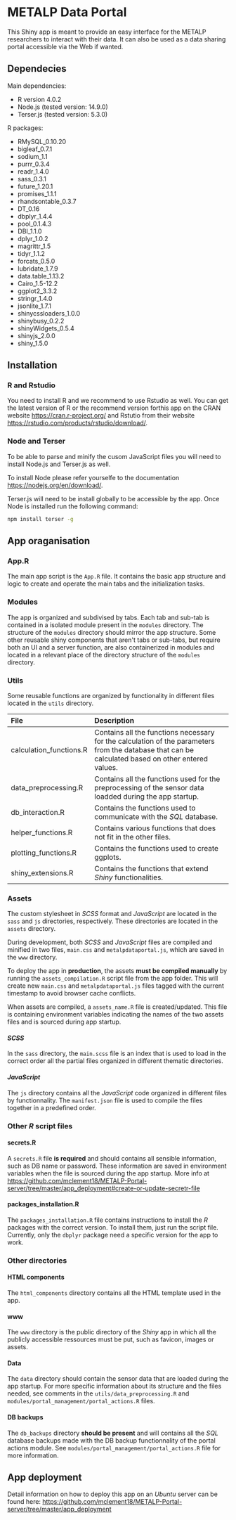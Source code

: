 # METALP Data Portal

This Shiny app is meant to provide an easy interface for the METALP researchers to interact with their data. It can also be used as a data sharing portal accessible via the Web if wanted.

## Dependecies

Main dependencies:
- R version 4.0.2
- Node.js (tested version: 14.9.0)
- Terser.js (tested version: 5.3.0)

R packages:
- RMySQL_0.10.20
- bigleaf_0.7.1
- sodium_1.1
- purrr_0.3.4
- readr_1.4.0
- sass_0.3.1
- future_1.20.1
- promises_1.1.1
- rhandsontable_0.3.7
- DT_0.16
- dbplyr_1.4.4
- pool_0.1.4.3
- DBI_1.1.0
- dplyr_1.0.2
- magrittr_1.5
- tidyr_1.1.2
- forcats_0.5.0
- lubridate_1.7.9
- data.table_1.13.2
- Cairo_1.5-12.2
- ggplot2_3.3.2
- stringr_1.4.0
- jsonlite_1.7.1
- shinycssloaders_1.0.0
- shinybusy_0.2.2
- shinyWidgets_0.5.4
- shinyjs_2.0.0
- shiny_1.5.0

## Installation

### R and Rstudio
You need to install R and we recommend to use Rstudio as well. You can get the latest version of R or the recommend version forthis app on the CRAN website https://cran.r-project.org/ and Rstutio from their website https://rstudio.com/products/rstudio/download/.

### Node and Terser
To be able to parse and minify the cusom JavaScript files you will need to install Node.js and Terser.js as well.

To install Node please refer yourselfe to the documentation https://nodejs.org/en/download/.

Terser.js will need to be install globally to be accessible by the app. Once Node is installed run the following command:
```sh
npm install terser -g
```

## App oraganisation

### App.R
The main app script is the `App.R` file. It contains the basic app structure and logic to create and operate the main tabs and the initialization tasks.

### Modules
The app is organized and subdivised by tabs. Each tab and sub-tab is contained in a isolated module present in the `modules` directory. The structure of the `modules` directory should mirror the app structure. Some other reusable shiny components that aren't tabs or sub-tabs, but require both an UI and a server function, are also containerized in modules and located in a relevant place of the directory structure of the `modules` directory.

### Utils
Some reusable functions are organized by functionality in different files located in the `utils` directory.

| File                    | Description |
|:----------------------- |:----------- |
| calculation_functions.R | Contains all the functions necessary for the calculation of the parameters from the database that can be calculated based on other entered values. |
| data_preprocessing.R    | Contains all the functions used for the preprocessing of the sensor data loadded during the app startup. |
| db_interaction.R        | Contains the functions used to communicate with the _SQL_ database. |
| helper_functions.R      | Contains various functions that does not fit in the other files. |
| plotting_functions.R    | Contains the functions used to create ggplots. |
| shiny_extensions.R      | Contains the functions that extend _Shiny_ functionalities. |

### Assets
The custom stylesheet in _SCSS_ format and _JavaScript_ are located in the `sass` and `js` directories, respectively. These directories are located in the `assets` directory.

During development, both _SCSS_ and _JavaScript_ files are compiled and minified in two files, `main.css` and `metalpdataportal.js`, which are saved in the `www` directory.

To deploy the app in **production**, the assets **must be compiled manually** by running the `assets_compilation.R` script file from the app folder. This will create new `main.css` and `metalpdataportal.js` files tagged with the current timestamp to avoid browser cache conflicts.

When assets are compiled, a `assets_name.R` file is created/updated. This file is containing environment variables indicating the names of the two assets files and is sourced during app startup.

#### _SCSS_
In the `sass` directory, the `main.scss` file is an index that is used to load in the correct order all the partial files organized in different thematic directories.

#### _JavaScript_
The `js` directory contains all the _JavaScript_ code organized in different files by functionnality. The `manifest.json` file is used to compile the files together in a predefined order.

### Other _R_ script files

#### secrets.R
A `secrets.R` file **is required** and should contains all sensible information, such as DB name or password. These information are saved in environment variables when the file is sourced during the app startup. More info at https://github.com/mclement18/METALP-Portal-server/tree/master/app_deployment#create-or-update-secretr-file

#### packages_installation.R
The `packages_installation.R` file contains instructions to install the _R_ packages with the correct version. To install them, just run the script file. Currently, only the `dbplyr` package need a specific version for the app to work.

### Other directories

#### HTML components
The `html_components` directory contains all the HTML template used in the app.

#### www
The `www` directory is the public directory of the _Shiny_ app in which all the publicly accessible ressources must be put, such as favicon, images or assets.

#### Data
The `data` directory should contain the sensor data that are loaded during the app startup. For more specific information about its structure and the files needed, see comments in the `utils/data_preprocessing.R` and `modules/portal_management/portal_actions.R` files.

#### DB backups
The `db_backups` directory **should be present** and will contains all the _SQL_ database backups made with the DB backup functionnality of the portal actions module. See `modules/portal_management/portal_actions.R` file for more information.

## App deployment
Detail information on how to deploy this app on an _Ubuntu_ server can be found here: https://github.com/mclement18/METALP-Portal-server/tree/master/app_deployment
